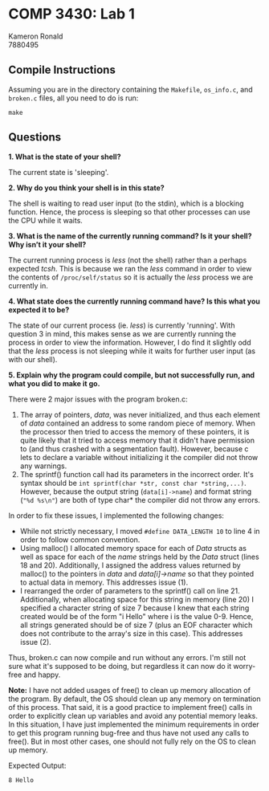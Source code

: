 # COMP 3430: Lab 1

Kameron Ronald  
7880495

## Compile Instructions

Assuming you are in the directory containing the `Makefile`, `os_info.c`, and `broken.c` files, all you need to do is
run:
```shell
make
```

## Questions

**1. What is the state of your shell?**

The current state is 'sleeping'.

**2. Why do you think your shell is in this state?**

The shell is waiting to read user input (to the stdin), which is a blocking function. Hence, the process is sleeping so
that other processes can use the CPU while it waits.

**3. What is the name of the currently running command? Is it your shell? Why isn’t it your shell?**

The current running process is *less* (not the shell) rather than a perhaps expected *tcsh*. This is because we ran the
*less* command in order to view the contents of `/proc/self/status` so it is actually the *less* process we are
currently in.

**4. What state does the currently running command have? Is this what you expected it to be?**

The state of our current process (ie. *less*) is currently 'running'. With question 3 in mind, this makes sense as we
are currently running the process in order to view the information. However, I do find it slightly odd that the *less*
process is not sleeping while it waits for further user input (as with our shell).

**5. Explain why the program could compile, but not successfully run, and what you did to make it go.**

There were 2 major issues with the program broken.c:

1. The array of pointers, *data*, was never initialized, and thus each element of *data* contained an address to some
random piece of memory. When the processor then tried to access the memory of these pointers, it is quite likely that it
tried to access memory that it didn't have permission to (and thus crashed with a segmentation fault). However, because
c lets to declare a variable without initializing it the compiler did not throw any warnings.
2. The sprintf() function call had its parameters in the incorrect order. It's syntax should be `int sprintf(char *str,
const char *string,...)`. However, because the output string (`data[i]->name`) and format string (`"%d %s\n"`) are both
of type char* the compiler did not throw any errors.

In order to fix these issues, I implemented the following changes:

* While not strictly necessary, I moved `#define DATA_LENGTH 10` to line 4 in order to follow common convention.
* Using malloc() I allocated memory space for each of *Data* structs as well as space for each of the *name* strings
held by the *Data* struct (lines 18 and 20). Additionally, I assigned the address values returned by malloc() to the
pointers in *data* and *data[i]->name* so that they pointed to actual data in memory. This addresses issue (1).
* I rearranged the order of parameters to the sprintf() call on line 21. Additionally, when allocating space for this
string in memory (line 20) I specified a character string of size 7 because I knew that each string created would be of
the form "i Hello" where i is the value 0-9. Hence, all strings generated should be of size 7 (plus an EOF character 
which does not contribute to the array's size in this case). This addresses issue (2).

Thus, broken.c can now compile and run without any errors. I'm still not sure what it's supposed to be doing, but
regardless it can now do it worry-free and happy.

**Note:** I have not added usages of free() to clean up memory allocation of the program. By default, the OS should
clean up any memory on termination of this process. That said, it is a good practice to implement free() calls in order
to explicitly clean up variables and avoid any potential memory leaks. In this situation, I have just implemented the
minimum requirements in order to get this program running bug-free and thus have not used any calls to free(). But in
most other cases, one should not fully rely on the OS to clean up memory. 

Expected Output:
```shell
8 Hello

```
